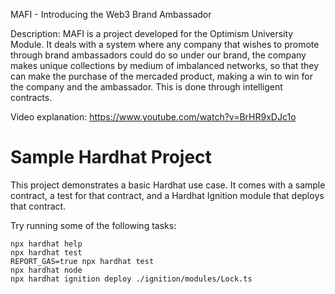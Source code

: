 MAFI - Introducing the Web3 Brand Ambassador

Description:
MAFI is a project developed for the Optimism University Module.
It deals with a system where any company that wishes to promote through brand ambassadors could do so under our brand, the company makes unique collections by medium of imbalanced networks, so that they can make the purchase of the mercaded product, making a win to win for the company and the ambassador.
This is done through intelligent contracts.

Video explanation:
https://www.youtube.com/watch?v=BrHR9xDJc1o

# Sample Hardhat Project

This project demonstrates a basic Hardhat use case. It comes with a sample contract, a test for that contract, and a Hardhat Ignition module that deploys that contract.

Try running some of the following tasks:

```shell
npx hardhat help
npx hardhat test
REPORT_GAS=true npx hardhat test
npx hardhat node
npx hardhat ignition deploy ./ignition/modules/Lock.ts
```
